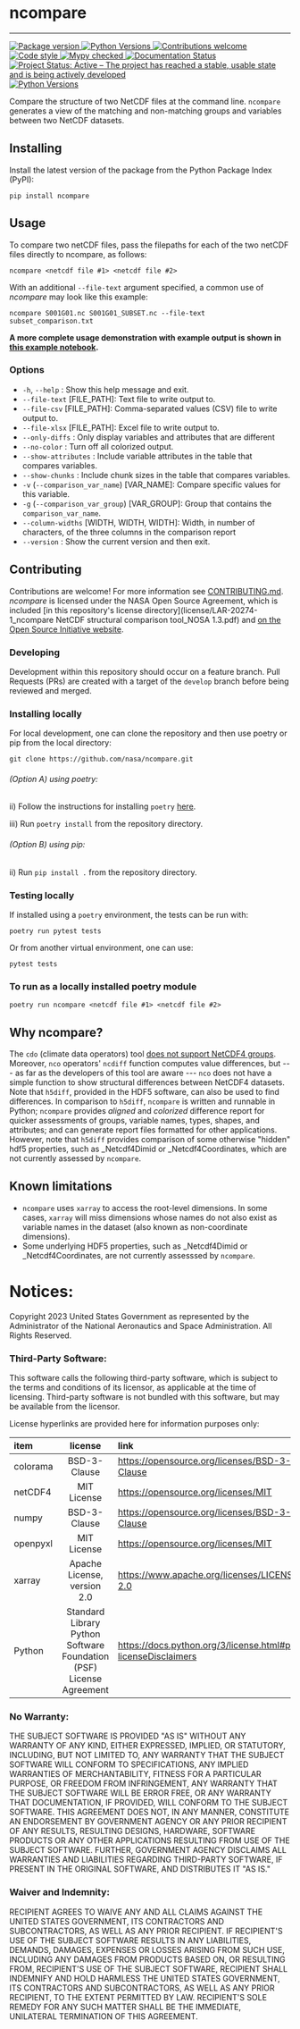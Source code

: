 # ncompare
_____

<a href="https://pypi.org/project/ncompare" target="_blank">
    <img src="https://img.shields.io/pypi/v/ncompare?color=%2334D058label=pypi%20package" alt="Package version">
</a>
<a href="https://pypi.org/project/ncompare/" target="_blank">
    <img src="https://img.shields.io/pypi/pyversions/ncompare.svg" alt="Python Versions">
</a>
<a href="https://github.com/nasa/ncompare/issues" target="_blank">
    <img src="https://img.shields.io/badge/contributions-welcome-brightgreen.svg?" alt="Contributions welcome">
</a>
<a href="https://github.com/python/black" target="_blank">
    <img src="https://img.shields.io/badge/code%20style-black-000000.svg" alt="Code style">
</a>
<a href="http://mypy-lang.org/" target="_blank">
    <img src="http://www.mypy-lang.org/static/mypy_badge.svg" alt="Mypy checked">
</a>
<a href='https://ncompare.readthedocs.io/en/latest/?badge=latest'>
    <img src='https://readthedocs.org/projects/ncompare/badge/?version=latest' alt='Documentation Status' />
</a>
<a href="https://www.repostatus.org/#active" target="_blank">
    <img src="https://www.repostatus.org/badges/latest/active.svg" alt="Project Status: Active – The project has reached a stable, usable state and is being actively developed">
</a>
<a href="https://github.com/nasa/ncompare/build/reports/coverage.html" target="_blank">
    <img src=".images/coverage.svg" alt="Python Versions">
</a>

Compare the structure of two NetCDF files at the command line.
`ncompare` generates a view of the matching and non-matching groups and variables between two NetCDF datasets.


## Installing

Install the latest version of the package from the Python Package Index (PyPI):
```console
pip install ncompare
```


## Usage

To compare two netCDF files,
pass the filepaths for each of the two netCDF files directly to ncompare, as follows:

```console
ncompare <netcdf file #1> <netcdf file #2>
```

With an additional `--file-text` argument specified,
a common use of _ncompare_ may look like this example:

```console
ncompare S001G01.nc S001G01_SUBSET.nc --file-text subset_comparison.txt
```


**A more complete usage demonstration with example output is shown in
[this example notebook](https://nasa.github.io/ncompare/ncompare-example-usage.html).**

### Options

- `-h`, `--help` : Show this help message and exit.
- `--file-text` [FILE_PATH]: Text file to write output to.
- `--file-csv` [FILE_PATH]: Comma-separated values (CSV) file to write output to.
- `--file-xlsx` [FILE_PATH]: Excel file to write output to.
- `--only-diffs` : Only display variables and attributes that are different
- `--no-color` : Turn off all colorized output.
- `--show-attributes` : Include variable attributes in the table that compares variables.
- `--show-chunks` : Include chunk sizes in the table that compares variables.
- `-v` (`--comparison_var_name`) [VAR_NAME]: Compare specific values for this variable.
- `-g` (`--comparison_var_group`) [VAR_GROUP]: Group that contains the `comparison_var_name`.
- `--column-widths` [WIDTH, WIDTH, WIDTH]: Width, in number of characters, of the three columns in the comparison report
- `--version` : Show the current version and then exit.

## Contributing

Contributions are welcome! For more information see [CONTRIBUTING.md](CONTRIBUTING.md).
_ncompare_ is licensed under the NASA Open Source Agreement,
which is included
[in this repository's license directory](license/LAR-20274-1_ncompare  NetCDF structural comparison tool_NOSA 1.3.pdf)
and [on the Open Source Initiative website](https://opensource.org/license/nasa1-3-php/).


### Developing

Development within this repository should occur on a feature branch.
Pull Requests (PRs) are created with a target of the `develop` branch before being reviewed and merged.

### Installing locally

For local development, one can clone the repository and then use poetry or pip from the local directory:

```console
git clone https://github.com/nasa/ncompare.git
```

###### (Option A) using poetry:
ii) Follow the instructions for installing `poetry` [here](https://python-poetry.org/docs/).

iii) Run ```poetry install``` from the repository directory.

###### (Option B) using pip:

ii) Run ```pip install .``` from the repository directory.


### Testing locally

If installed using a `poetry` environment, the tests can be run with:
```console
poetry run pytest tests
```

Or from another virtual environment, one can use:
```console
pytest tests
```

### To run as a locally installed poetry module

```console
poetry run ncompare <netcdf file #1> <netcdf file #2>
```


## Why ncompare?

The `cdo` (climate data operators) tool
[does not support NetCDF4 groups](https://code.mpimet.mpg.de/boards/2/topics/12073).
Moreover, `nco` operators' `ncdiff` function computes value differences, but
--- as far as the developers of this tool are aware ---
`nco` does not have a simple function to show structural differences between NetCDF4 datasets.
 Note that `h5diff`, provided in the HDF5 software, can also be used to find differences.
In comparison to `h5diff`, `ncompare` is written and runnable in Python; `ncompare` provides _aligned_ and
_colorized_ difference report for quicker assessments of groups, variable names, types, shapes, and attributes;
and can generate report files formatted for other applications. However, note that
`h5diff` provides comparison of some otherwise "hidden" hdf5 properties, such as _Netcdf4Dimid or _Netcdf4Coordinates,
which are not currently assessed by `ncompare`.

## Known limitations

- `ncompare` uses `xarray` to access the root-level dimensions.
In some cases, `xarray` will miss dimensions whose names do not also exist as variable names in the dataset
  (also known as non-coordinate dimensions).
- Some underlying HDF5 properties, such as _Netcdf4Dimid or _Netcdf4Coordinates, are not currently assesssed by `ncompare`.

# Notices:

Copyright 2023 United States Government as represented by the Administrator of the National Aeronautics and Space Administration.  All Rights Reserved.

### Third-Party Software:
This software calls the following third-party software, which is subject to the terms and conditions of its licensor,
as applicable at the time of licensing. Third-party software is not bundled with this software,
but may be available from the licensor.

License hyperlinks are provided here for information purposes only:

| item     |                               license                               | link                                                          |
|:---------|:-------------------------------------------------------------------:|:--------------------------------------------------------------|
| colorama |                            BSD-3-Clause                             | https://opensource.org/licenses/BSD-3-Clause                  |
| netCDF4  |                             MIT License                             | https://opensource.org/licenses/MIT                           |
| numpy    |                            BSD-3-Clause                             | https://opensource.org/licenses/BSD-3-Clause                  |
| openpyxl |                             MIT License                             | https://opensource.org/licenses/MIT                           |
| xarray   |                     Apache License, version 2.0                     | https://www.apache.org/licenses/LICENSE-2.0                   |
| Python   | Standard Library Python Software Foundation (PSF) License Agreement | https://docs.python.org/3/license.html#psf-licenseDisclaimers |


### No Warranty:
THE SUBJECT SOFTWARE IS PROVIDED "AS IS" WITHOUT ANY WARRANTY OF ANY KIND, EITHER EXPRESSED, IMPLIED,
OR STATUTORY, INCLUDING, BUT NOT LIMITED TO, ANY WARRANTY THAT THE SUBJECT SOFTWARE WILL CONFORM TO SPECIFICATIONS,
ANY IMPLIED WARRANTIES OF MERCHANTABILITY, FITNESS FOR A PARTICULAR PURPOSE, OR FREEDOM FROM INFRINGEMENT,
ANY WARRANTY THAT THE SUBJECT SOFTWARE WILL BE ERROR FREE, OR ANY WARRANTY THAT DOCUMENTATION, IF PROVIDED,
WILL CONFORM TO THE SUBJECT SOFTWARE. THIS AGREEMENT DOES NOT, IN ANY MANNER,
CONSTITUTE AN ENDORSEMENT BY GOVERNMENT AGENCY OR ANY PRIOR RECIPIENT OF ANY RESULTS, RESULTING DESIGNS, HARDWARE,
SOFTWARE PRODUCTS OR ANY OTHER APPLICATIONS RESULTING FROM USE OF THE SUBJECT SOFTWARE.
FURTHER, GOVERNMENT AGENCY DISCLAIMS ALL WARRANTIES AND LIABILITIES REGARDING THIRD-PARTY SOFTWARE,
IF PRESENT IN THE ORIGINAL SOFTWARE, AND DISTRIBUTES IT "AS IS."

### Waiver and Indemnity:
RECIPIENT AGREES TO WAIVE ANY AND ALL CLAIMS AGAINST THE UNITED STATES GOVERNMENT,
ITS CONTRACTORS AND SUBCONTRACTORS, AS WELL AS ANY PRIOR RECIPIENT. IF RECIPIENT'S USE OF THE SUBJECT SOFTWARE RESULTS
IN ANY LIABILITIES, DEMANDS, DAMAGES, EXPENSES OR LOSSES ARISING FROM SUCH USE, INCLUDING ANY DAMAGES FROM PRODUCTS
BASED ON, OR RESULTING FROM, RECIPIENT'S USE OF THE SUBJECT SOFTWARE, RECIPIENT SHALL INDEMNIFY AND HOLD HARMLESS
THE UNITED STATES GOVERNMENT, ITS CONTRACTORS AND SUBCONTRACTORS, AS WELL AS ANY PRIOR RECIPIENT,
TO THE EXTENT PERMITTED BY LAW. RECIPIENT'S SOLE
REMEDY FOR ANY SUCH MATTER SHALL BE THE IMMEDIATE, UNILATERAL TERMINATION OF THIS AGREEMENT.
